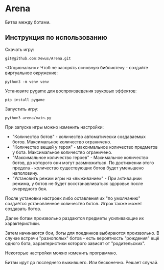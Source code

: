 # Arena

Битва между ботами.

## Инструкция по использованию
Скачать игру:
```
git@github.com:Xewus/Arena.git
```
<Опционально>
Чтоб не засорять основную библиотеку - создайте виртуальное окружение:
```
python3 -m venv venv
```
Установите pygame для воспроизведения звуковых эффектов:
```
pip install pygame
```
Запустить игру:
```
python3 arena/main.py
```


При запуске игры можно изменить настройки:
- "Количество ботов" - количество автоматически создаваемых ботов. Максимальное количество ограничено.
- "Количество вещей у героя" - максимальное количество предметов у бота. Максимальное количество ограничено.
- "Максимальное количество героев" - Макимальное количество ботов, до которого они могут размножиться. По достижении этого предела - количество существующих ботов будет уменьшено наполовину.
 - "Установить режим игры на «выживание»" - При активациии режима, у ботов не будет восстанавливаться здоровье после очередного боя.
 
После установки настроек либо оставления их "по умолчанию" создаётся установленное количество ботов.
Игрок также может создавать ботов.

Далее ботам произвольно раздаются предметы усиливающие их характеристики.

Затем начинаются бои, боты для поединков выбираются произвольно. В случае встречи "разнополых" ботов - есть вероятность "рождения" ещё одного бота, характеристики которого зависят от "родительских". 

Некоторые настройки можно изменить программно.

Битвы идут до последнего выжившего. Или бесконечно. Решает случай.

